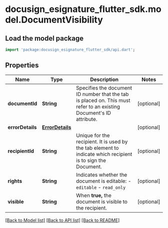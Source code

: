 # docusign_esignature_flutter_sdk.model.DocumentVisibility

## Load the model package
```dart
import 'package:docusign_esignature_flutter_sdk/api.dart';
```

## Properties
Name | Type | Description | Notes
------------ | ------------- | ------------- | -------------
**documentId** | **String** | Specifies the document ID number that the tab is placed on. This must refer to an existing Document's ID attribute. | [optional] 
**errorDetails** | [**ErrorDetails**](ErrorDetails.md) |  | [optional] 
**recipientId** | **String** | Unique for the recipient. It is used by the tab element to indicate which recipient is to sign the Document. | [optional] 
**rights** | **String** | Indicates whether the document is editable:  - `editable` - `read_only` | [optional] 
**visible** | **String** | When **true,** the document is visible to the recipient. | [optional] 

[[Back to Model list]](../README.md#documentation-for-models) [[Back to API list]](../README.md#documentation-for-api-endpoints) [[Back to README]](../README.md)


